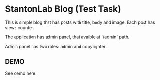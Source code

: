 # StantonLab Blog (Test Task)

This is simple blog that has posts with title, body and image.
Each post has views counter.

The application has admin panel, that avaible at '/admin' path.

Admin panel has two roles: admin and copyrighter.

## DEMO

See demo here [](https://blog-stantonlab.herokuapp.com)